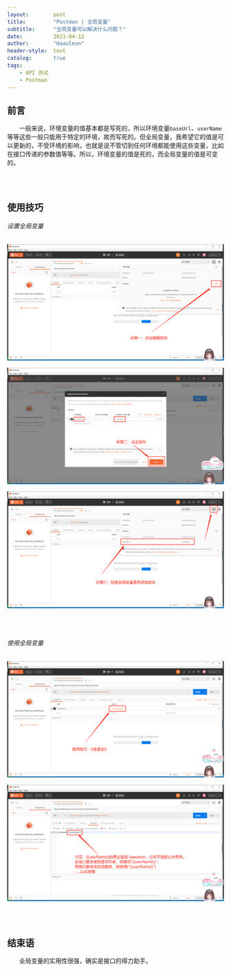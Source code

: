 ```yaml
---
layout:        post
title:         "Postman | 全局变量"
subtitle:      "全局变量可以解决什么问题？"
date:          2021-04-12
author:        "Haauleon"
header-style:  text
catalog:       true
tags:
    - API 测试
    - Postman
---
```


## 前言
&emsp;&emsp;一般来说，环境变量的值基本都是写死的，所以环境变量`baseUrl`、`userName`等等这些一般只能用于特定的环境，故而写死的。但全局变量，我希望它的值是可以更新的，不受环境的影响，也就是说不管切到任何环境都能使用这些变量，比如在接口传递的参数值等等。所以，环境变量的值是死的，而全局变量的值是可变的。    

<br><br>

## 使用技巧
###### 设置全局变量
![](\img\in-post\post-postman\2021-04-12-postman-global-1.png)      

![](\img\in-post\post-postman\2021-04-12-postman-global-2.png)      

![](\img\in-post\post-postman\2021-04-12-postman-global-3.png)     

<br><br>

###### 使用全局变量
![](\img\in-post\post-postman\2021-04-12-postman-global-4.png)       

![](\img\in-post\post-postman\2021-04-12-postman-global-5.png)     

<br><br>

## 结束语
&emsp;&emsp;全局变量的实用性很强，确实是接口的得力助手。 